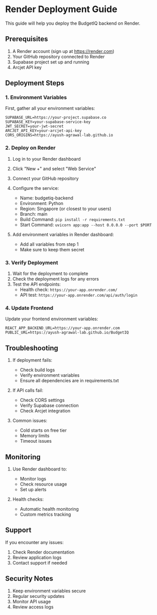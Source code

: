 # Render Deployment Guide

This guide will help you deploy the BudgetIQ backend on Render.

## Prerequisites

1. A Render account (sign up at https://render.com)
2. Your GitHub repository connected to Render
3. Supabase project set up and running
4. Arcjet API key

## Deployment Steps

### 1. Environment Variables

First, gather all your environment variables:

```env
SUPABASE_URL=https://your-project.supabase.co
SUPABASE_KEY=your-supabase-service-key
JWT_SECRET=your-jwt-secret
ARCJET_API_KEY=your-arcjet-api-key
CORS_ORIGINS=https://ayush-agrawal-lab.github.io
```

### 2. Deploy on Render

1. Log in to your Render dashboard
2. Click "New +" and select "Web Service"
3. Connect your GitHub repository
4. Configure the service:
   - Name: budgetiq-backend
   - Environment: Python
   - Region: Singapore (or closest to your users)
   - Branch: main
   - Build Command: `pip install -r requirements.txt`
   - Start Command: `uvicorn app:app --host 0.0.0.0 --port $PORT`

5. Add environment variables in Render dashboard:
   - Add all variables from step 1
   - Make sure to keep them secret

### 3. Verify Deployment

1. Wait for the deployment to complete
2. Check the deployment logs for any errors
3. Test the API endpoints:
   - Health check: `https://your-app.onrender.com/`
   - API test: `https://your-app.onrender.com/api/auth/login`

### 4. Update Frontend

Update your frontend environment variables:
```env
REACT_APP_BACKEND_URL=https://your-app.onrender.com
PUBLIC_URL=https://ayush-agrawal-lab.github.io/BudgetIQ
```

## Troubleshooting

1. If deployment fails:
   - Check build logs
   - Verify environment variables
   - Ensure all dependencies are in requirements.txt

2. If API calls fail:
   - Check CORS settings
   - Verify Supabase connection
   - Check Arcjet integration

3. Common issues:
   - Cold starts on free tier
   - Memory limits
   - Timeout issues

## Monitoring

1. Use Render dashboard to:
   - Monitor logs
   - Check resource usage
   - Set up alerts

2. Health checks:
   - Automatic health monitoring
   - Custom metrics tracking

## Support

If you encounter any issues:
1. Check Render documentation
2. Review application logs
3. Contact support if needed

## Security Notes

1. Keep environment variables secure
2. Regular security updates
3. Monitor API usage
4. Review access logs
